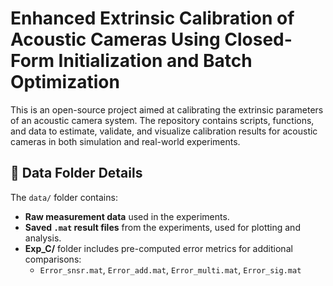 # Enhanced Extrinsic Calibration of Acoustic Cameras Using Closed-Form Initialization and Batch Optimization
This is an open-source project aimed at calibrating the extrinsic parameters of an acoustic camera system. The repository contains scripts, functions, and data to estimate, validate, and visualize calibration results for acoustic cameras in both simulation and real-world experiments.
## 📁 Data Folder Details

The `data/` folder contains:
- **Raw measurement data** used in the experiments.
- **Saved `.mat` result files** from the experiments, used for plotting and analysis.
- **Exp_C/** folder includes pre-computed error metrics for additional comparisons:
  - `Error_snsr.mat`, `Error_add.mat`, `Error_multi.mat`, `Error_sig.mat`
